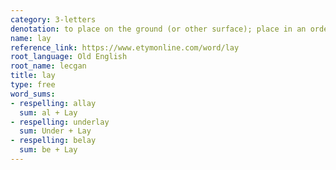 ```yaml
---
category: 3-letters
denotation: to place on the ground (or other surface); place in an orderly fashion; put down
name: lay
reference_link: https://www.etymonline.com/word/lay
root_language: Old English
root_name: lecgan
title: lay
type: free
word_sums:
- respelling: allay
  sum: al + Lay
- respelling: underlay
  sum: Under + Lay
- respelling: belay
  sum: be + Lay
---
```

